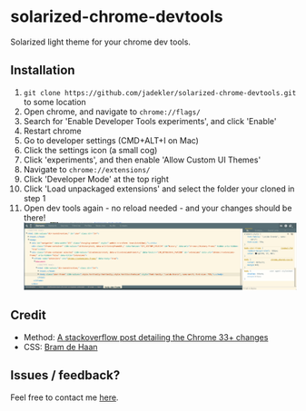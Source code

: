 solarized-chrome-devtools
=========================

Solarized light theme for your chrome dev tools.

## Installation

1. `git clone https://github.com/jadekler/solarized-chrome-devtools.git` to some location
1. Open chrome, and navigate to `chrome://flags/`
1. Search for 'Enable Developer Tools experiments', and click 'Enable'
1. Restart chrome
1. Go to developer settings (CMD+ALT+I on Mac)
1. Click the settings icon (a small cog)
1. Click 'experiments', and then enable 'Allow Custom UI Themes'
1. Navigate to `chrome://extensions/`
1. Click 'Developer Mode' at the top right
1. Click 'Load unpackaged extensions' and select the folder your cloned in step 1
1. Open dev tools again - no reload needed - and your changes should be there!
![](img/final.png)

## Credit

- Method: [A stackoverflow post detailing the Chrome 33+ changes](http://stackoverflow.com/questions/21207474/custom-css-stop-to-work-in-32-0-1700-76-m-google-chrome-update)
- CSS: [Bram de Haan](http://atelierbram.github.io/syntax-highlighting/chrome-devtools/zero-base-themes/canary-theme-extension/styles.css)

## Issues / feedback?

Feel free to contact me [here](mailto:jadekler@gmail.com).
